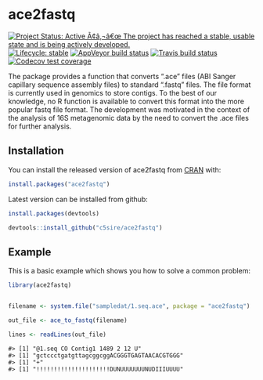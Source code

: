 
<!-- README.md is generated from README.Rmd. Please edit that file -->

# ace2fastq

<!-- badges: start -->

[![Project Status: Active Ã¢â‚¬â€œ The project has reached a stable,
usable state and is being actively
developed.](https://www.repostatus.org/badges/latest/active.svg)](https://www.repostatus.org/#active)
[![Lifecycle:
stable](https://img.shields.io/badge/lifecycle-stable-brightgreen.svg)](https://www.tidyverse.org/lifecycle/#stable)
[![AppVeyor build
status](https://ci.appveyor.com/api/projects/status/github/c5sire/ace2fastq?branch=master&svg=true)](https://ci.appveyor.com/project/c5sire/ace2fastq)
[![Travis build
status](https://travis-ci.org/c5sire/ace2fastq.svg?branch=master)](https://travis-ci.org/c5sire/ace2fastq)
[![Codecov test
coverage](https://codecov.io/gh/c5sire/ace2fastq/branch/master/graph/badge.svg)](https://codecov.io/gh/c5sire/ace2fastq?branch=master)

<!-- badges: end -->

The package provides a function that converts “.ace” files (ABI Sanger
capillary sequence assembly files) to standard “.fastq” files. The file
format is currently used in genomics to store contigs. To the best of
our knowledge, no R function is available to convert this format into
the more popular fastq file format. The development was motivated in the
context of the analysis of 16S metagenomic data by the need to convert
the .ace files for further analysis.

## Installation

You can install the released version of ace2fastq from
[CRAN](https://CRAN.R-project.org) with:

``` r
install.packages("ace2fastq")
```

Latest version can be installed from github:

``` r
install.packages(devtools)

devtools::install_github("c5sire/ace2fastq")
```

## Example

This is a basic example which shows you how to solve a common problem:

``` r
library(ace2fastq)


filename <- system.file("sampledat/1.seq.ace", package = "ace2fastq")

out_file <- ace_to_fastq(filename)

lines <- readLines(out_file)
```

    #> [1] "@1.seq CO Contig1 1489 2 12 U"
    #> [1] "gctccctgatgttagcggcggACGGGTGAGTAACACGTGGG"
    #> [1] "+"
    #> [1] "!!!!!!!!!!!!!!!!!!!!!DUNUUUUUUUNUDIIIUUUU"
